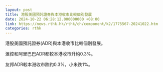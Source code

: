 ```yaml
---
layout: post
title: 港股美國預託證券與本港收市比較個別發展
date: 2024-10-22 06:28:12.000000000 +08:00
link: https://news.rthk.hk/rthk/ch/component/k2/1775567-20241022.htm
categories: rthk
---
```


港股美國預託證券(ADR)與本港收市比較個別發展。

滙控和阿里巴巴ADR都較本港收市升約0.3%。

友邦ADR較本港收市跌約0.3%，小米跌1%。
